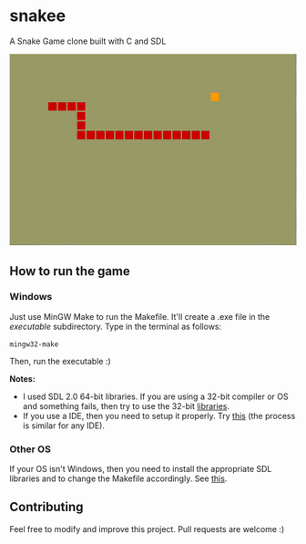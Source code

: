 # snakee

A Snake Game clone built with C and SDL

![img1](./screenshots/1.jpg)

## How to run the game

### Windows

Just use MinGW Make to run the Makefile. It'll create a .exe file in 
the *executable* subdirectory. Type in the terminal as follows:
```
mingw32-make
```

Then, run the executable :)

**Notes:**
  - I used SDL 2.0 64-bit libraries. If you are using a 32-bit compiler 
or OS and something fails, then try to use the 32-bit 
[libraries](https://www.libsdl.org/download-2.0.php).
  - If you use a IDE, then you need to setup it properly. Try 
[this](http://www.grhmedia.com/SDL001.php) (the process is similar for 
any IDE).

### Other OS

If your OS isn't Windows, then you need to install the appropriate SDL 
libraries and to change the Makefile accordingly. See 
[this](https://wiki.libsdl.org/Installation).


## Contributing

Feel free to modify and improve this project. Pull requests are welcome 
:)
